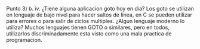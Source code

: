 Punto 3) b. iv.
  ¿Tiene alguna aplicacion goto hoy en dia?
Los goto se utilizan en lenguaje de bajo nivel para hacer saltos de linea, en C se pueden utilizar para errores o para salir de ciclos multiples. 
  ¿Algun lenguaje moderno lo utiliza?
Muchos lenguajes tienen GOTO o similares, pero en todos, utilizarlos discriminadamente esta visto como una mala practica de programacion.